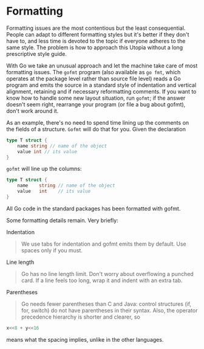 # Formatting

Formatting issues are the most contentious but the least consequential. People can adapt to different formatting styles but it's better if they don't have to, and less time is devoted to the topic if everyone adheres to the same style. The problem is how to approach this Utopia without a long prescriptive style guide.

With Go we take an unusual approach and let the machine take care of most formatting issues. The `gofmt` program (also available as `go fmt`, which operates at the package level rather than source file level) reads a Go program and emits the source in a standard style of indentation and vertical alignment, retaining and if necessary reformatting comments. If you want to know how to handle some new layout situation, run `gofmt`; if the answer doesn't seem right, rearrange your program (or file a bug about gofmt), don't work around it.

As an example, there's no need to spend time lining up the comments on the fields of a structure. `Gofmt` will do that for you. Given the declaration

```go
type T struct {
    name string // name of the object
    value int // its value
}
```

`gofmt` will line up the columns:

```go
type T struct {
    name    string // name of the object
    value   int    // its value
}
```

All Go code in the standard packages has been formatted with gofmt.

Some formatting details remain. Very briefly:

Indentation
> We use tabs for indentation and gofmt emits them by default. Use spaces only if you must.

Line length
> Go has no line length limit. Don't worry about overflowing a punched card. If a line feels too long, wrap it and indent with an extra tab.

Parentheses
> Go needs fewer parentheses than C and Java: control structures (if, for, switch) do not have parentheses in their syntax. Also, the operator precedence hierarchy is shorter and clearer, so

```go
x<<8 + y<<16
```

means what the spacing implies, unlike in the other languages.
